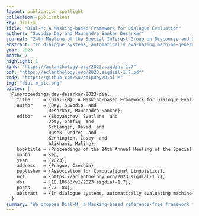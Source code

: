 ```yaml
---
layout: publication_spotlight
collection: publications
key: dial-m
title: "Dial-M: A Masking-based Framework for Dialogue Evaluation"
authors: "Suvodip Dey and Maunendra Sankar Desarkar"
journal: "24th Meeting of the Special Interest Group on Discourse and Dialogue (SIGDIAL 2023)<br><br><i> Nominated for Best Paper Award</i>"
abstract: "In dialogue systems, automatically evaluating machine-generated responses is critical and challenging. Despite the tremendous progress in dialogue generation research, its evaluation heavily depends on human judgments. The standard word-overlapping based evaluation metrics are ineffective for dialogues. As a result, most of the recently proposed metrics are model-based and reference-free, which learn to score different aspects of a conversation. However, understanding each aspect requires a separate model, which makes them computationally expensive. To this end, we propose Dial-M, a Masking-based reference-free framework for Dialogue evaluation. The main idea is to mask the keywords of the current utterance and predict them, given the dialogue history and various conditions (like knowledge, persona, etc.), thereby making the evaluation framework simple and easily extensible for multiple datasets. Regardless of its simplicity, Dial-M achieves comparable performance to state-of-the-art metrics on several dialogue evaluation datasets. We also discuss the interpretability of our proposed metric along with error analysis."
year: 2023
month: 7
highlight: 1
link: "https://aclanthology.org/2023.sigdial-1.7"
pdf: "https://aclanthology.org/2023.sigdial-1.7.pdf"
code: "https://github.com/SuvodipDey/Dial-M"
img: "dial-m_pic.png"
bibtex: |
  @inproceedings{dey-desarkar-2023-dial,
    title     = {Dial-{M}: A Masking-based Framework for Dialogue Evaluation},
    author    = {Dey, Suvodip  and
                Desarkar, Maunendra Sankar},
    editor    = {Stoyanchev, Svetlana  and
                Joty, Shafiq  and
                Schlangen, David  and
                Dusek, Ondrej  and
                Kennington, Casey  and
                Alikhani, Malihe},
    booktitle = {Proceedings of the 24th Annual Meeting of the Special Interest Group on Discourse and Dialogue},
    month     = sep,
    year      = {2023},
    address   = {Prague, Czechia},
    publisher = {Association for Computational Linguistics},
    url       = {https://aclanthology.org/2023.sigdial-1.7},
    doi       = {10.18653/v1/2023.sigdial-1.7},
    pages     = {77--84},
    abstract  = {In dialogue systems, automatically evaluating machine-generated responses is critical and challenging. Despite the tremendous progress in dialogue generation research, its evaluation heavily depends on human judgments. The standard word-overlapping based evaluation metrics are ineffective for dialogues. As a result, most of the recently proposed metrics are model-based and reference-free, which learn to score different aspects of a conversation. However, understanding each aspect requires a separate model, which makes them computationally expensive. To this end, we propose Dial-M, a Masking-based reference-free framework for Dialogue evaluation. The main idea is to mask the keywords of the current utterance and predict them, given the dialogue history and various conditions (like knowledge, persona, etc.), thereby making the evaluation framework simple and easily extensible for multiple datasets. Regardless of its simplicity, Dial-M achieves comparable performance to state-of-the-art metrics on several dialogue evaluation datasets. We also discuss the interpretability of our proposed metric along with error analysis.}
  }
summary: "We propose Dial-M, a Masking-based reference-free framework for Dialogue evaluation. The main idea is to mask the keywords of the current utterance and predict them, given the dialogue history and various conditions (like knowledge, persona, etc.), thereby making the evaluation framework simple and easily extensible for multiple datasets. Regardless of its simplicity, Dial-M achieves comparable performance to state-of-the-art metrics on several dialogue evaluation datasets. We also discuss the interpretability of our proposed metric along with error analysis."
---
```

